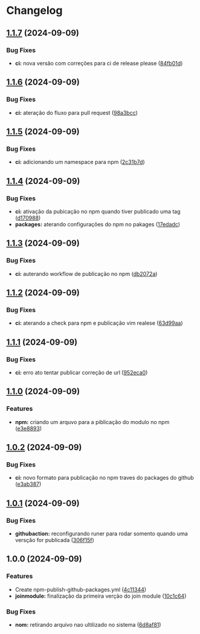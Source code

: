 # Changelog

## [1.1.7](https://github.com/JefteCosta/joinmodule/compare/v1.1.6...v1.1.7) (2024-09-09)


### Bug Fixes

* **ci:** nova versão com correções para ci de release please ([84fb01d](https://github.com/JefteCosta/joinmodule/commit/84fb01de072fe0d13ba230f46047810932fe2b7d))

## [1.1.6](https://github.com/JefteCosta/joinmodule/compare/v1.1.5...v1.1.6) (2024-09-09)


### Bug Fixes

* **ci:** ateração do fluxo para pull request ([98a3bcc](https://github.com/JefteCosta/joinmodule/commit/98a3bcc0949e8f8b0b372c6177625b73d4396545))

## [1.1.5](https://github.com/JefteCosta/joinmodule/compare/v1.1.4...v1.1.5) (2024-09-09)


### Bug Fixes

* **ci:** adicionando um namespace para npm ([2c31b7d](https://github.com/JefteCosta/joinmodule/commit/2c31b7dabfc8cf37acc4e67fb37331b90b0c50a1))

## [1.1.4](https://github.com/JefteCosta/joinmodule/compare/v1.1.3...v1.1.4) (2024-09-09)


### Bug Fixes

* **ci:** ativação da pubicação no npm quando tiver publicado uma tag ([d170988](https://github.com/JefteCosta/joinmodule/commit/d170988142f9e2a610ae652a6010bc92503240e0))
* **packages:** aterando configurações do npm no pakages ([17edadc](https://github.com/JefteCosta/joinmodule/commit/17edadc4e191c46b2894589fa498fa776aabed45))

## [1.1.3](https://github.com/JefteCosta/joinmodule/compare/v1.1.2...v1.1.3) (2024-09-09)


### Bug Fixes

* **ci:** auterando workflow de publicação no npm ([db2072a](https://github.com/JefteCosta/joinmodule/commit/db2072ac3f8838b3d0e2579948e5f38db0aa007c))

## [1.1.2](https://github.com/JefteCosta/joinmodule/compare/v1.1.1...v1.1.2) (2024-09-09)


### Bug Fixes

* **ci:** aterando a check para npm e publicação vim realese ([63d99aa](https://github.com/JefteCosta/joinmodule/commit/63d99aa2d26f47aac883176670df05fb12e550b3))

## [1.1.1](https://github.com/JefteCosta/joinmodule/compare/v1.1.0...v1.1.1) (2024-09-09)


### Bug Fixes

* **ci:** erro ato tentar publicar correção de url ([952eca0](https://github.com/JefteCosta/joinmodule/commit/952eca07ceb49ef0fc574877e1dc60f312db320c))

## [1.1.0](https://github.com/JefteCosta/joinmodule/compare/v1.0.2...v1.1.0) (2024-09-09)


### Features

* **npm:** criando um arquvo para a piblicação do modulo no npm ([e3e8893](https://github.com/JefteCosta/joinmodule/commit/e3e8893b27dd6e4149aff82c0ebc6f7f92053558))

## [1.0.2](https://github.com/JefteCosta/joinmodule/compare/v1.0.1...v1.0.2) (2024-09-09)


### Bug Fixes

* **ci:** novo formato para publicação no npm traves do packages do github ([e3ab387](https://github.com/JefteCosta/joinmodule/commit/e3ab387bfa563eacc8296541d929c024b1c95979))

## [1.0.1](https://github.com/JefteCosta/joinmodule/compare/v1.0.0...v1.0.1) (2024-09-09)


### Bug Fixes

* **githubaction:** reconfigurando runer para rodar somento quando uma versção for publicada ([306f15f](https://github.com/JefteCosta/joinmodule/commit/306f15febc7c0fc994072069f34b3a527027177e))

## 1.0.0 (2024-09-09)


### Features

* Create npm-publish-github-packages.yml ([4c11344](https://github.com/JefteCosta/joinmodule/commit/4c11344609ca4ad24e83ae8c1087269b74ddddc5))
* **joinmodule:** finalização da primeira verção do join module ([10c1c64](https://github.com/JefteCosta/joinmodule/commit/10c1c6462b36aed052f395f9d21473fdccf097fd))


### Bug Fixes

* **nom:** retirando arquivo nao ultilizado no sistema ([6d8af81](https://github.com/JefteCosta/joinmodule/commit/6d8af81c3404418910596be2871bab053b8f720a))
